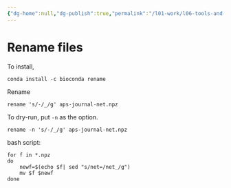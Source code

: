 ```yaml
---
{"dg-home":null,"dg-publish":true,"permalink":"/l01-work/l06-tools-and-configuration/l03-snippet/rename-files/","dgPassFrontmatter":true}
---
```



# Rename files 

To install, 

```
conda install -c bioconda rename
```

Rename 
```
rename 's/-/_/g' aps-journal-net.npz
```

To dry-run, put `-n` as the option.
```
rename -n 's/-/_/g' aps-journal-net.npz
```

bash script:
```
for f in *.npz
do
    newf=$(echo $f| sed "s/net=/net_/g")
    mv $f $newf
done
```